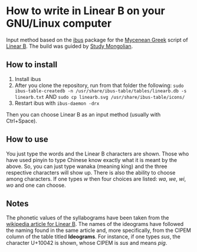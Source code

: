 # How to write in Linear B on your GNU/Linux computer
Input method based on the [ibus](https://github.com/phuang/ibus) package for the [Mycenean Greek](https://en.wikipedia.org/wiki/Mycenaean_Greek) script of [Linear B](https://en.wikipedia.org/wiki/Linear_B). The build was guided by [Study Mongolian](http://www.studymongolian.net/technical/how-to-create-linux-input-method-editor/). 

## How to install
1. Install ibus
2. After you clone the repository, run from that folder the following: `sudo ibus-table-createdb -n /usr/share/ibus-table/tables/linearb.db -s linearb.txt` AND `sudo cp linearb.svg /usr/share/ibus-table/icons/`
3. Restart ibus with `ibus-daemon -drx`

Then you can choose Linear B as an input method (usually with Ctrl+Space).

## How to use
You just type the words and the Linear B characters are shown. Those who have used pinyin to type Chinese know exactly what it is meant by the above. So, you can just type wanaka (meaning king) and the three respective characters will show up. There is also the ability to choose among characters. If one types *w* then four choices are listed: *wa*, *we*, *wi*, *wo* and one can choose.

## Notes
The phonetic values of the syllabograms have been taken from the [wikipedia article for Linear B](https://en.wikipedia.org/wiki/Linear_B#The_script). The names of the ideograms have followed the naming found in the same article and, more specifically, from the CIPEM column of the table titled **Ideograms**. For instance, if one types *sus*, the character U+10042 is shown, whose CIPEM is *sus* and means *pig*.

